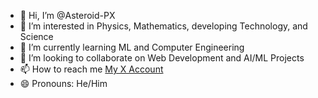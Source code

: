 - 👋 Hi, I’m @Asteroid-PX
- 👀 I’m interested in Physics, Mathematics, developing Technology, and Science
- 🌱 I’m currently learning ML and Computer Engineering
- 💞️ I’m looking to collaborate on Web Development and AI/ML Projects
- 📫 How to reach me [My X Account](https://x.com/Aster_mining)
- 😄 Pronouns: He/Him
